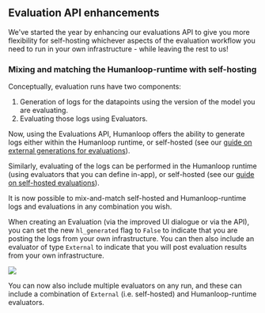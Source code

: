 ## Evaluation API enhancements

We've started the year by enhancing our evaluations API to give you more flexibility for self-hosting whichever aspects of the evaluation workflow you need to run in your own infrastructure - while leaving the rest to us!

### Mixing and matching the Humanloop-runtime with self-hosting

Conceptually, evaluation runs have two components:

1. Generation of logs for the datapoints using the version of the model you are evaluating.
2. Evaluating those logs using Evaluators.

Now, using the Evaluations API, Humanloop offers the ability to generate logs either within the Humanloop runtime, or self-hosted (see our [guide on external generations for evaluations](/docs/guides/evaluating-externally-generated-logs)).

Similarly, evaluating of the logs can be performed in the Humanloop runtime (using evaluators that you can define in-app), or self-hosted (see our [guide on self-hosted evaluations](/docs/guides/self-hosted-evaluations)).

It is now possible to mix-and-match self-hosted and Humanloop-runtime logs and evaluations in any combination you wish.

When creating an Evaluation (via the improved UI dialogue or via the API), you can set the new `hl_generated` flag to `False` to indicate that you are posting the logs from your own infrastructure. You can then also include an evaluator of type `External` to indicate that you will post evaluation results from your own infrastructure.

<img src="../assets/images/6a8a210-Screenshot_2024-01-12_at_16.22.58.png" />

You can now also include multiple evaluators on any run, and these can include a combination of `External` (i.e. self-hosted) and Humanloop-runtime evaluators.
